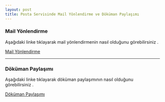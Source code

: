 ```yaml
---
layout: post
title: Posta Servisinde Mail Yönlendirme ve Döküman Paylaşımı
---
```


### Mail Yönlendirme

Aşağıdaki linke tıklayarak mail yönlendirmenin nasıl olduğunu görebilirsiniz .

[Mail Yönlendirme](http://ecylmz.com/file/mail-yonlendirme.gif)

---

### Döküman Paylaşımı

Aşağıdaki linke tıklayarak döküman paylaşımının nasıl olduğunu görebilirsiniz .

[Döküman Paylaşımı](http://ecylmz.com/file/dokuman-paylasimi-turkce.gif)

